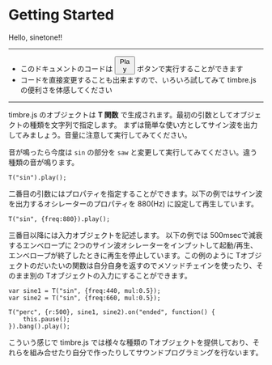 Getting Started
===============
Hello, sinetone!!

- - -

- このドキュメントのコードは <button style="width:40px">Play</button> ボタンで実行することができます
- コードを直接変更することも出来ますので、いろいろ試してみて timbre.js の便利さを体感してください

- - -

timbre.js のオブジェクトは **T 関数** で生成されます。最初の引数としてオブジェクトの種類を文字列で指定します。
まずは簡単な使い方としてサイン波を出力してみましょう。音量に注意して実行してみてください。

音が鳴ったら今度は `sin` の部分を `saw` と変更して実行してみてください。違う種類の音が鳴ります。

```timbre
T("sin").play();
```

二番目の引数にはプロパティを指定することができます。以下の例ではサイン波を出力するオシレーターのプロパティを 880(Hz) に設定して再生しています。

```timbre
T("sin", {freq:880}).play();
```

三番目以降には入力オブジェクトを記述します。
以下の例では 500msecで減衰するエンベロープに 2つのサイン波オシレーターをインプットして起動/再生、エンベロープが終了したときに再生を停止しています。この例のように Tオブジェクトのだいたいの関数は自分自身を返すのでメソッドチェインを使ったり、そのまま別の Tオブジェクトの入力にすることができます。

```timbre
var sine1 = T("sin", {freq:440, mul:0.5});
var sine2 = T("sin", {freq:660, mul:0.5});

T("perc", {r:500}, sine1, sine2).on("ended", function() {
    this.pause();
}).bang().play();
```

こういう感じで timbre.js では様々な種類の Tオブジェクトを提供しており、それらを組み合せたり自分で作ったりしてサウンドプログラミングを行ないます。
